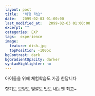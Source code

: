 ```yaml
---
layout: post
title:  "체험 학습"
date:   2099-02-03 01:00:00
last_modified_at:   2099-02-03 01:00:00
excerpt: ""
categories: EXP
tags:  experience
image: 
  feature: dish.jpg
  topPosition: -100px
bgContrast: dark
bgGradientOpacity: darker
syntaxHighlighter: no
---
```


<div class="img img--fullContainer img--14xLeading" style="background-image: url({{ site.baseurl_posts_img }}dish.jpg);"></div>

아이들을 위해 체험학습도 가끔 한답니다

향기도 모양도 빛깔도 맛도 내눈엔 최고~
